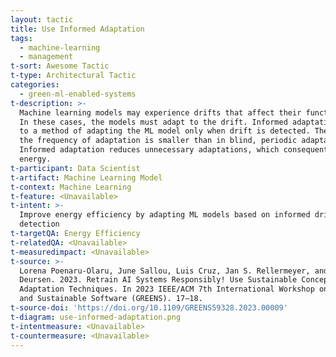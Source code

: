 ```yaml
---
layout: tactic
title: Use Informed Adaptation
tags:
  - machine-learning
  - management
t-sort: Awesome Tactic
t-type: Architectural Tactic
categories:
  - green-ml-enabled-systems
t-description: >-
  Machine learning models may experience drifts that affect their functionality.
  In these cases, the models must adapt to the drift. Informed adaptation refers
  to a method of adapting the ML model only when drift is detected. Therefore,
  the frequency of adaptation is smaller than in blind, periodic adaptation.
  Informed adaptation reduces unnecessary adaptations, which consequently saves
  energy.
t-participant: Data Scientist
t-artifact: Machine Learning Model
t-context: Machine Learning
t-feature: <Unavailable>
t-intent: >-
  Improve energy efficiency by adapting ML models based on informed drift
  detection
t-targetQA: Energy Efficiency
t-relatedQA: <Unavailable>
t-measuredimpact: <Unavailable>
t-source: >-
  Lorena Poenaru-Olaru, June Sallou, Luis Cruz, Jan S. Rellermeyer, and Arie van
  Deursen. 2023. Retrain AI Systems Responsibly! Use Sustainable Concept Drift
  Adaptation Techniques. In 2023 IEEE/ACM 7th International Workshop on Green
  and Sustainable Software (GREENS). 17–18.
t-source-doi: 'https://doi.org/10.1109/GREENS59328.2023.00009'
t-diagram: use-informed-adaptation.png
t-intentmeasure: <Unavailable>
t-countermeasure: <Unavailable>
---
```


